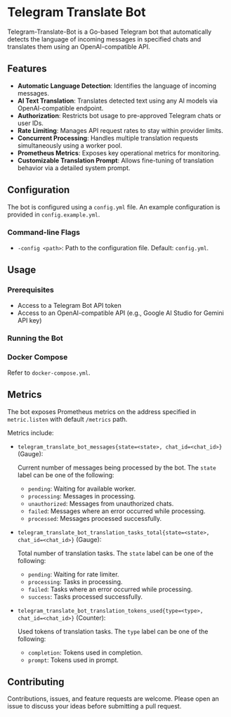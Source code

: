# Telegram Translate Bot

Telegram-Translate-Bot is a Go-based Telegram bot that automatically detects the language of incoming messages in specified chats and translates them using an OpenAI-compatible API.

## Features

* **Automatic Language Detection**: Identifies the language of incoming messages.
* **AI Text Translation**: Translates detected text using any AI models via OpenAI-compatible endpoint.
* **Authorization**: Restricts bot usage to pre-approved Telegram chats or user IDs.
* **Rate Limiting**: Manages API request rates to stay within provider limits.
* **Concurrent Processing**: Handles multiple translation requests simultaneously using a worker pool.
* **Prometheus Metrics**: Exposes key operational metrics for monitoring.
* **Customizable Translation Prompt**: Allows fine-tuning of translation behavior via a detailed system prompt.

## Configuration

The bot is configured using a `config.yml` file. An example configuration is provided in `config.example.yml`.

### Command-line Flags

  * `-config <path>`: Path to the configuration file. Default: `config.yml`.

## Usage

### Prerequisites

  * Access to a Telegram Bot API token
  * Access to an OpenAI-compatible API (e.g., Google AI Studio for Gemini API key)

### Running the Bot

### Docker Compose

Refer to `docker-compose.yml`.

## Metrics

The bot exposes Prometheus metrics on the address specified in `metric.listen` with default `/metrics` path.

Metrics include:

  * `telegram_translate_bot_messages{state=<state>, chat_id=<chat_id>}` (Gauge):

     Current number of messages being processed by the bot. The `state` label can be one of the following:

     * `pending`: Waiting for available worker.
     * `processing`: Messages in processing.
     * `unauthorized`: Messages from unauthorized chats.
     * `failed`: Messages where an error occurred while processing.
     * `processed`: Messages processed successfully.

  * `telegram_translate_bot_translation_tasks_total{state=<state>, chat_id=<chat_id>}` (Gauge):

     Total number of translation tasks. The `state` label can be one of the following:

     * `pending`: Waiting for rate limiter.
     * `processing`: Tasks in processing.
     * `failed`: Tasks where an error occurred while processing.
     * `success`: Tasks processed successfully.

  * `telegram_translate_bot_translation_tokens_used{type=<type>, chat_id=<chat_id>}` (Counter):

     Used tokens of translation tasks. The `type` label can be one of the following:

     * `completion`: Tokens used in completion.
     * `prompt`: Tokens used in prompt.

## Contributing

Contributions, issues, and feature requests are welcome. Please open an issue to discuss your ideas before submitting a pull request.
